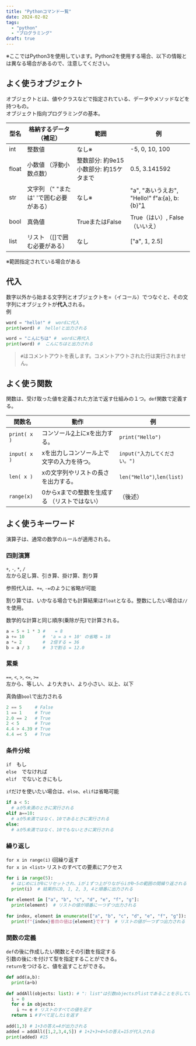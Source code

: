 ```yaml
---
title: "Pythonコマンド一覧"
date: 2024-02-02
tags: 
  - "python"
  - "プログラミング"
draft: true
---
```


※ここではPython3を使用しています。Python2を使用する場合、以下の情報とは異なる場合があるので、注意してください。
<!--more-->
## よく使うオブジェクト

オブジェクトとは、値やクラスなどで指定されている、データやメソッドなどを持つもの。  
オブジェクト指向プログラミングの基本。

| 型名 | 格納するデータ   （補足） | 範囲 | 例 |
| --- | --- | --- | --- |
| int | 整数値 | なし※ | \-5, 0, 10, 100 |
| float | 小数値   （浮動小数点数） | 整数部分: 約9e15   小数部分: 約15ケタまで | 0.5, 3.141592 |
| str | 文字列   （" "または' 'で囲む必要がある） | なし※ | "a", "あいうえお", "Hello!"   f"a:{a}, b:{b}"[1](#c326a374-4c37-4d6b-ba4c-f3543e611983) |
| bool | 真偽値 | TrueまたはFalse | True（はい）,   False（いいえ） |
| list | リスト   （\[\]で囲む必要がある） | なし | \["a", 1, 2.5\] |

※範囲指定されている場合がある

## 代入

数字以外から始まる文字列とオブジェクトを=（イコール）でつなぐと、その文字列にオブジェクトが**代入**される。  
例

```py
word = "hello!" #  wordに代入
print(word) #  hello!と出力される

word = "こんにちは" #  wordに再代入
print(word) #  こんにちはと出力される
```

> `#`はコメントアウトを表します。コメントアウトされた行は実行されません。

## よく使う関数

関数は、受け取った値を定義された方法で返す仕組みの１つ。`def`関数で定義する。

| 関数名 | 動作 | 例 |
| --- | --- | --- |
| `print( x )` | コンソール[2](#63b156e4-e94a-44b2-a0ef-90f436d642ac)上にxを出力する。 | `print("Hello")` |
| `input( x )` | xを出力しコンソール上で文字の入力を待つ。 | `input("入力してください。")` |
| `len( x )` | xの文字列やリストの長さを出力する。 | `len("Hello")`,`len(list)` |
| `range(x)` | 0からxまでの整数を生成する   （リストではない） | （後述） |

## よく使うキーワード

演算子は、通常の数学のルールが適用される。

### 四則演算

`+`, `-`, `*`, `/`  
左から足し算、引き算、掛け算、割り算  

参照代入は、`+=`, `-=`のように省略が可能  

割り算では、いかなる場合でも計算結果は`float`となる。整数にしたい場合は`//`を使用。

数学的な計算と同じ順序(乗除が先)で計算される。

```py
a = 5 + 1 * 3 #  　= 8
a += 10       #  'a = a + 10' の省略 = 18
a *= 2        #  2倍する = 36
b = a / 3     #  3で割る = 12.0
```

### 累乗

`==`, `<`, `>`, `<=`, `>=`  
左から、等しい、より大きい、より小さい、以上、以下  

真偽値`bool`で出力される

```py
2 == 5     # False
1 == 1     # True
2.0 == 2   # True
2 < 5      # True
4.4 > 4.39 # True
4.4 =< 5   # True 
```

### 条件分岐

`if`　もし  
`else`　でなければ  
`elif`　でないときにもし  

`if`だけを使いたい場合は、`else`、`elif`は省略可能

```py
if a < 5:
  # aが5未満のときに実行される
elif a==10:
  # aが5未満ではなく、10であるときに実行される
else:
  # aが5未満ではなく、10でもないときに実行される
```

### 繰り返し

`for x in range(i)` i回繰り返す  
`for x in <list>` リストのすべての要素にアクセス

```py
for i in range(5):
  # はじめにiが0にリセットされ、iが１ずつ上がりながらiが0~5の範囲の間繰り返される
  print(i)  # 結果的に0, 1, 2, 3, 4と順番に出力される
  
for element in ["a", "b", "c", "d", "e", "f", "g"]:
  print(element)  # リストの値が順番に一つずつ出力される
  
for index, element in enumerate(["a", "b", "c", "d", "e", "f", "g"]):
  print(f"{index}番目の値は{element}です")  # リストの値が一つずつ出力される
```

### 関数の定義

`def`の後に作成したい関数とその引数を指定する  
引数の後に:を付けて型を指定することができる。  
`return`をつけると、値を返すことができる。

```py
def add(a,b):
  print(a+b)
  
def addAll(objects: list): # ": list"は引数objectsがlistであることを示している
  i = 0
  for e in objects:
    i += e # リストのすべての値を足す
  return i #すべて足したiを返す
  
add(1,3) # 1+3の答え=4が出力される
added = addAll([1,2,3,4,5]) # 1+2+3+4+5の答え=15が代入される
print(added) #15 
```
